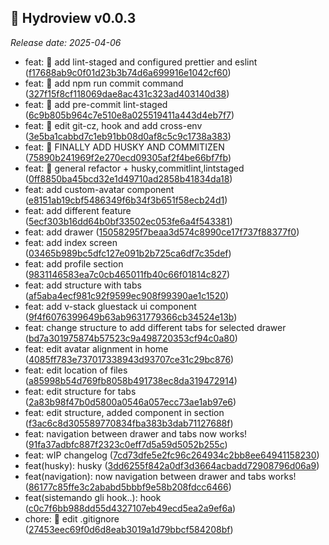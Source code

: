 ## 🎉 Hydroview v0.0.3

_Release date: 2025-04-06_

* feat: 🎸 add lint-staged and configured prettier and eslint ([f17688ab9c0f01d23b3b74d6a699916e1042cf60](https://github.com/dgett130/HydroView/commit/f17688ab9c0f01d23b3b74d6a699916e1042cf60))
* feat: 🎸 add npm run commit command ([327f15f8cf118069dae8ac431c323ad403140d38](https://github.com/dgett130/HydroView/commit/327f15f8cf118069dae8ac431c323ad403140d38))
* feat: 🎸 add pre-commit lint-staged ([6c9b805b964c7e510e8a025519411a443d4eb7f7](https://github.com/dgett130/HydroView/commit/6c9b805b964c7e510e8a025519411a443d4eb7f7))
* feat: 🎸 edit git-cz, hook and add cross-env ([3e5ba1cabbd7c1eb91bb08d0af8c5c9c1738a383](https://github.com/dgett130/HydroView/commit/3e5ba1cabbd7c1eb91bb08d0af8c5c9c1738a383))
* feat: 🎸 FINALLY ADD HUSKY AND COMMITIZEN ([75890b241969f2e270ecd09305af2f4be66bf7fb](https://github.com/dgett130/HydroView/commit/75890b241969f2e270ecd09305af2f4be66bf7fb))
* feat: 🎸 general refactor + husky,commitlint,lintstaged ([0ff8850ba45bcd32e1d49710ad2858b41834da18](https://github.com/dgett130/HydroView/commit/0ff8850ba45bcd32e1d49710ad2858b41834da18))
* feat: add custom-avatar component ([e8151ab19cbf5486349f6b34f3b651f58ecb24d1](https://github.com/dgett130/HydroView/commit/e8151ab19cbf5486349f6b34f3b651f58ecb24d1))
* feat: add different feature ([5ecf303b16dd64b0bf33502ec053fe6a4f543381](https://github.com/dgett130/HydroView/commit/5ecf303b16dd64b0bf33502ec053fe6a4f543381))
* feat: add drawer ([15058295f7beaa3d574c8990ce17f737f88377f0](https://github.com/dgett130/HydroView/commit/15058295f7beaa3d574c8990ce17f737f88377f0))
* feat: add index screen ([03465b989bc5dfc127e091b2b725ca6df7c35def](https://github.com/dgett130/HydroView/commit/03465b989bc5dfc127e091b2b725ca6df7c35def))
* feat: add profile section ([9831146583ea7c0cb465011fb40c66f01814c827](https://github.com/dgett130/HydroView/commit/9831146583ea7c0cb465011fb40c66f01814c827))
* feat: add structure with tabs ([af5aba4ecf981c92f9599ec908f99390ae1c1520](https://github.com/dgett130/HydroView/commit/af5aba4ecf981c92f9599ec908f99390ae1c1520))
* feat: add v-stack gluestack ui component ([9f4f6076399649b63ab9631779366cb34524e13b](https://github.com/dgett130/HydroView/commit/9f4f6076399649b63ab9631779366cb34524e13b))
* feat: change structure to add different tabs for selected drawer ([bd7a301975874b57523c9a498720353cf94c0a80](https://github.com/dgett130/HydroView/commit/bd7a301975874b57523c9a498720353cf94c0a80))
* feat: edit avatar alignment in home ([4085ff783e737017338943d93707ce31c29bc876](https://github.com/dgett130/HydroView/commit/4085ff783e737017338943d93707ce31c29bc876))
* feat: edit location of files ([a85998b54d769fb8058b491738ec8da319472914](https://github.com/dgett130/HydroView/commit/a85998b54d769fb8058b491738ec8da319472914))
* feat: edit structure for tabs ([2a83b98f47b0d5800a0546a057ecc73ae1ab97e6](https://github.com/dgett130/HydroView/commit/2a83b98f47b0d5800a0546a057ecc73ae1ab97e6))
* feat: edit structure, added component in section ([f3ac6c8d305589770834fba383b3dab71127688f](https://github.com/dgett130/HydroView/commit/f3ac6c8d305589770834fba383b3dab71127688f))
* feat: navigation between drawer and tabs now works! ([91fa37adbfc887f2323c0eff7d5a59d5052b255c](https://github.com/dgett130/HydroView/commit/91fa37adbfc887f2323c0eff7d5a59d5052b255c))
* feat: wIP changelog ([7cd73dfe5e2fc96c264934c2bb8ee64941158230](https://github.com/dgett130/HydroView/commit/7cd73dfe5e2fc96c264934c2bb8ee64941158230))
* feat(husky): husky ([3dd6255f842a0df3d3664acbadd72908796d06a9](https://github.com/dgett130/HydroView/commit/3dd6255f842a0df3d3664acbadd72908796d06a9))
* feat(navigation): now navigation between drawer and tabs works! ([86177c85ffe3c2ababd5bbbf9e58b208fdcc6466](https://github.com/dgett130/HydroView/commit/86177c85ffe3c2ababd5bbbf9e58b208fdcc6466))
* feat(sistemando gli hook..): hook ([c0c7f6bb988dd55d4327107eb49ecd5ea2a9ef6a](https://github.com/dgett130/HydroView/commit/c0c7f6bb988dd55d4327107eb49ecd5ea2a9ef6a))
* chore: 🤖 edit .gitignore ([27453eec69f0d6d8eab3019a1d79bbcf584208bf](https://github.com/dgett130/HydroView/commit/27453eec69f0d6d8eab3019a1d79bbcf584208bf))



